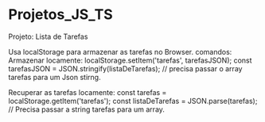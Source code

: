 # Projetos_JS_TS

Projeto: Lista de Tarefas

Usa localStorage para armazenar as tarefas no Browser.
comandos:
Armazenar locamente:
localStorage.setItem('tarefas', tarefasJSON);
const tarefasJSON = JSON.stringify(listaDeTarefas); // precisa passar o array tarefas para um Json stirng.

Recuperar as tarefas locamente:
const tarefas = localStorage.getItem('tarefas');
const listaDeTarefas = JSON.parse(tarefas); // Precisa passar a string tarefas para um array.
